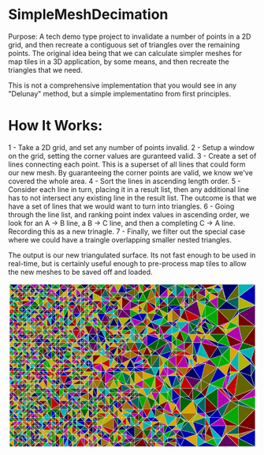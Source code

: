 SimpleMeshDecimation
====================

Purpose: A tech demo type project to invalidate a number of points in a 2D grid, and then recreate a contiguous set of triangles over the remaining points. The original idea being that we can calculate simpler meshes for map tiles in a 3D application, by some means, and then recreate the triangles that we need.

This is not a comprehensive implementation that you would see in any "Delunay" method, but a simple implementatino from first principles.

How It Works:
=============
1 - Take a 2D grid, and set any number of points invalid.
2 - Setup a window on the grid, setting the corner values are guranteed valid.
3 - Create a set of lines connecting each point. This is a superset of all lines that could form our new mesh. By guaranteeing the corner points are valid, we know we've covered the whole area.
4 - Sort the lines in ascending length order.
5 - Consider each line in turn, placing it in a result list, then any additional line has to not intersect any existing line in the result list. The outcome is that we have a set of lines that we would want to turn into triangles.
6 - Going through the line list, and ranking point index values in ascending order, we look for an A -> B line, a B -> C line, and then a completing C -> A line. Recording this as a new trinagle.
7 - Finally, we filter out the special case where we could have a traingle overlapping smaller nested triangles.

The output is our new triangulated surface. Its not fast enough to be used in real-time, but is certainly useful enough to pre-process map tiles to allow the new meshes to be saved off and loaded.

![output](./output_x800.png)
